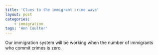 ```yaml
---
title: 'Clues to the immigrant crime wave'
layout: post
categories:
    - immigration
tags: 'Ann Coulter'
---
```


Our immigration system will be working when the number of immigrants who commit crimes is zero.